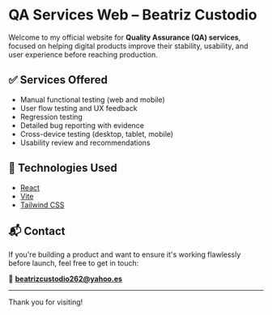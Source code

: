# QA Services Web – Beatriz Custodio

Welcome to my official website for **Quality Assurance (QA) services**, focused on helping digital products improve their stability, usability, and user experience before reaching production.

## ✅ Services Offered

- Manual functional testing (web and mobile)
- User flow testing and UX feedback
- Regression testing
- Detailed bug reporting with evidence
- Cross-device testing (desktop, tablet, mobile)
- Usability review and recommendations

## 🧰 Technologies Used

- [React](https://reactjs.org/)
- [Vite](https://vitejs.dev/)
- [Tailwind CSS](https://tailwindcss.com/)

## 📬 Contact

If you're building a product and want to ensure it's working flawlessly before launch, feel free to get in touch:

📧 **beatrizcustodio262@yahoo.es**

---

Thank you for visiting!
